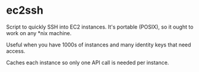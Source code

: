 # ec2ssh

Script to quickly SSH into EC2 instances. It's portable (POSIX), so it ought to work on any *nix machine.

Useful when you have 1000s of instances and many identity keys that need access.

Caches each instance so only one API call is needed per instance.

